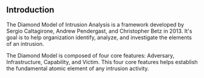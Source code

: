 ## Introduction
The Diamond Model of Intrusion Analysis is a framework developed by Sergio Caltagirone, Andrew Pendergast, and Christopher Betz in 2013. It's goal is to help organization identify, analyze, and investigate the elements of an intrusion.

The Diamond Model is composed of four core features: Adversary, Infrastructure, Capability, and Victim. This four core features helps establish the fundamental atomic element of any intrusion activity.